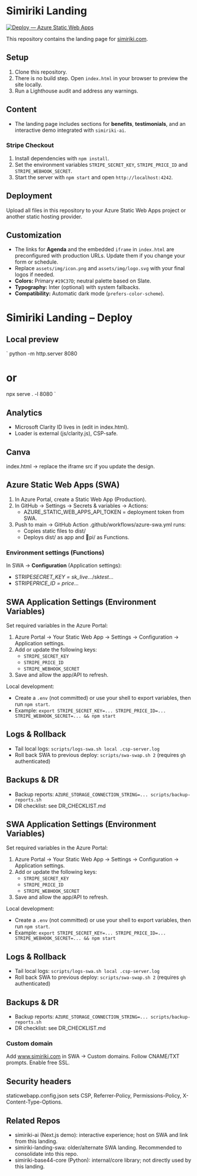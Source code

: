 ﻿# Simiriki Landing

[![Deploy — Azure Static Web Apps](https://github.com/jjdlr-simiriki/simiriki-landing/actions/workflows/deploy-swa.yml/badge.svg)](https://github.com/jjdlr-simiriki/simiriki-landing/actions/workflows/deploy-swa.yml)

This repository contains the landing page for [simiriki.com](https://simiriki.com).

## Setup

1. Clone this repository.
2. There is no build step. Open `index.html` in your browser to preview the site locally.
3. Run a Lighthouse audit and address any warnings.

## Content

- The landing page includes sections for **benefits**, **testimonials**, and an interactive demo integrated with `simiriki-ai`.

### Stripe Checkout

1. Install dependencies with `npm install`.
2. Set the environment variables `STRIPE_SECRET_KEY`, `STRIPE_PRICE_ID` and `STRIPE_WEBHOOK_SECRET`.
3. Start the server with `npm start` and open `http://localhost:4242`.

## Deployment

Upload all files in this repository to your Azure Static Web Apps project or another static hosting provider.

## Customization

- The links for **Agenda** and the embedded `iframe` in `index.html` are preconfigured with production URLs. Update them if you change your form or schedule.
- Replace `assets/img/icon.png` and `assets/img/logo.svg` with your final logos if needed.
- **Colors:** Primary `#19C37D`; neutral palette based on Slate.
- **Typography:** Inter (optional) with system fallbacks.
- **Compatibility:** Automatic dark mode (`prefers-color-scheme`).

# Simiriki Landing – Deploy

## Local preview

`
python -m http.server 8080

# or

npx serve . -l 8080
`

## Analytics

- Microsoft Clarity ID lives in <meta name="clarity-id"> (edit in index.html).
- Loader is external (js/clarity.js), CSP-safe.

## Canva

index.html -> replace the iframe src if you update the design.

## Azure Static Web Apps (SWA)

1. In Azure Portal, create a Static Web App (Production).
2. In GitHub → Settings → Secrets & variables → Actions:
   - AZURE_STATIC_WEB_APPS_API_TOKEN = deployment token from SWA.
3. Push to main → GitHub Action .github/workflows/azure-swa.yml runs:
   - Copies static files to dist/
   - Deploys dist/ as app and pi/ as Functions.

### Environment settings (Functions)

In SWA → **Configuration** (Application settings):

- STRIPE*SECRET_KEY = sk_live*.../sk*test*...
- STRIPE*PRICE_ID = price*...

## SWA Application Settings (Environment Variables)

Set required variables in the Azure Portal:

1. Azure Portal → Your Static Web App → Settings → Configuration → Application settings.
2. Add or update the following keys:
   - `STRIPE_SECRET_KEY`
   - `STRIPE_PRICE_ID`
   - `STRIPE_WEBHOOK_SECRET`
3. Save and allow the app/API to refresh.

Local development:

- Create a `.env` (not committed) or use your shell to export variables, then run `npm start`.
- Example: `export STRIPE_SECRET_KEY=... STRIPE_PRICE_ID=... STRIPE_WEBHOOK_SECRET=... && npm start`

## Logs & Rollback

- Tail local logs: `scripts/logs-swa.sh local .csp-server.log`
- Roll back SWA to previous deploy: `scripts/swa-swap.sh 2` (requires `gh` authenticated)

## Backups & DR

- Backup reports: `AZURE_STORAGE_CONNECTION_STRING=... scripts/backup-reports.sh`
- DR checklist: see DR_CHECKLIST.md

## SWA Application Settings (Environment Variables)

Set required variables in the Azure Portal:

1. Azure Portal → Your Static Web App → Settings → Configuration → Application settings.
2. Add or update the following keys:
   - `STRIPE_SECRET_KEY`
   - `STRIPE_PRICE_ID`
   - `STRIPE_WEBHOOK_SECRET`
3. Save and allow the app/API to refresh.

Local development:

- Create a `.env` (not committed) or use your shell to export variables, then run `npm start`.
- Example: `export STRIPE_SECRET_KEY=... STRIPE_PRICE_ID=... STRIPE_WEBHOOK_SECRET=... && npm start`

## Logs & Rollback

- Tail local logs: `scripts/logs-swa.sh local .csp-server.log`
- Roll back SWA to previous deploy: `scripts/swa-swap.sh 2` (requires `gh` authenticated)

## Backups & DR

- Backup reports: `AZURE_STORAGE_CONNECTION_STRING=... scripts/backup-reports.sh`
- DR checklist: see DR_CHECKLIST.md

### Custom domain

Add www.simiriki.com in SWA → Custom domains. Follow CNAME/TXT prompts. Enable free SSL.

## Security headers

staticwebapp.config.json sets CSP, Referrer-Policy, Permissions-Policy, X-Content-Type-Options.

## Related Repos

- simiriki-ai (Next.js demo): interactive experience; host on SWA and link from this landing.
- simiriki-landing-swa: older/alternate SWA landing. Recommended to consolidate into this repo.
- simiriki-base44-core (Python): internal/core library; not directly used by this landing.
